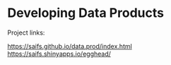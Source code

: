 # Developing Data Products

Project links:

https://saifs.github.io/data.prod/index.html
https://saifs.shinyapps.io/egghead/
